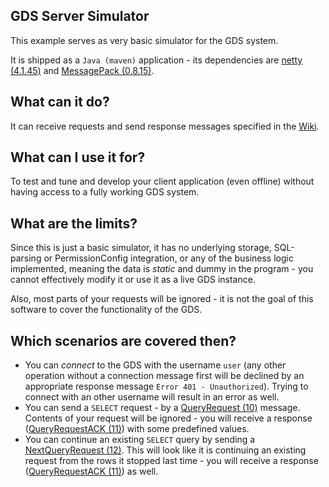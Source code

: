 ## GDS Server Simulator

This example serves as very basic simulator for the GDS system.

It is shipped as a `Java (maven)`  application - its dependencies are [netty (4.1.45)](https://github.com/netty/netty) and [MessagePack (0.8.15)](https://github.com/msgpack).

## What can it do?

It can receive requests and send response messages specified in the [Wiki](https://github.com/arh-eu/gds/wiki/Messages). 

## What can I use it for?
To test and tune and develop your client application (even offline) without having access to a fully working GDS system.

## What are the limits?

Since this is just a basic simulator, it has no underlying storage, SQL-parsing or PermissionConfig integration, or any of the business logic implemented, meaning the data is _static_ and dummy in the program - you cannot effectively modify it or use it as a live GDS instance.

Also, most parts of your requests will be ignored - it is not the goal of this software to cover the functionality of the GDS. 

## Which scenarios are covered then?

 - You can _connect_ to the GDS with the username `user` (any other operation without a connection message first will be declined by an appropriate response message `Error 401 - Unauthorized`). Trying to connect with an other username will result in an error as well.
 - You can send a `SELECT` request - by a [QueryRequest (10)](https://github.com/arh-eu/gds/wiki/Query-request) message. Contents of your request will be ignored - you will receive a response ([QueryRequestACK (11)](https://github.com/arh-eu/gds/wiki/Query-request-ACK)) with some predefined values.
 - You can continue an existing `SELECT` query by sending a [NextQueryRequest (12)](https://github.com/arh-eu/gds/wiki/Next-Query-Page-request). This will look like it is continuing an existing request from the rows it stopped last time - you will receive a response ([QueryRequestACK (11)](https://github.com/arh-eu/gds/wiki/Query-request-ACK)) as well.
